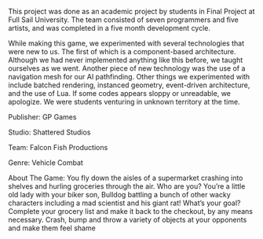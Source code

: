 This project was done as an academic project by students in Final Project at Full Sail University. The team consisted of seven programmers and five artists, and was completed in a five month development cycle.

While making this game, we experimented with several technologies that were new to us. The first of which is a component-based architecture. Although we had never implemented anything like this before, we taught ourselves as we went. Another piece of new technology was the use of a navigation mesh for our AI pathfinding. Other things we experimented with include batched rendering, instanced geometry, event-driven architecture, and the use of Lua. If some codes appears sloppy or unreadable, we apologize. We were students venturing in unknown territory at the time.

Publisher: GP Games

Studio: Shattered Studios

Team: Falcon Fish Productions

Genre: Vehicle Combat

About The Game:
You fly down the aisles of a supermarket crashing into shelves and hurling groceries through the air. Who are you? You’re a little old lady with your biker son, Bulldog battling a bunch of other wacky characters including a mad scientist and his giant rat! What’s your goal? Complete your grocery list and make it back to the checkout, by any means necessary. Crash, bump and throw a variety of objects at your opponents and make them feel shame